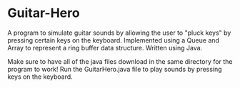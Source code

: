 # Guitar-Hero

A program to simulate guitar sounds by allowing the user to "pluck keys" by pressing certain keys on the keyboard. Implemented using a Queue and Array to represent a ring buffer data structure. Written using Java.

Make sure to have all of the java files download in the same directory for the program to work! Run the GuitarHero.java file to play sounds by pressing keys on the keyboard.
